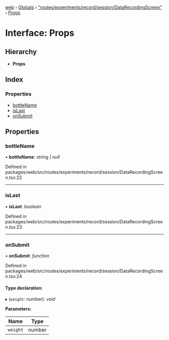 [web](../README.md) › [Globals](../globals.md) › ["routes/experiments/record/session/DataRecordingScreen"](../modules/_routes_experiments_record_session_datarecordingscreen_.md) › [Props](_routes_experiments_record_session_datarecordingscreen_.props.md)

# Interface: Props

## Hierarchy

* **Props**

## Index

### Properties

* [bottleName](_routes_experiments_record_session_datarecordingscreen_.props.md#bottlename)
* [isLast](_routes_experiments_record_session_datarecordingscreen_.props.md#islast)
* [onSubmit](_routes_experiments_record_session_datarecordingscreen_.props.md#onsubmit)

## Properties

###  bottleName

• **bottleName**: *string | null*

Defined in packages/web/src/routes/experiments/record/session/DataRecordingScreen.tsx:22

___

###  isLast

• **isLast**: *boolean*

Defined in packages/web/src/routes/experiments/record/session/DataRecordingScreen.tsx:23

___

###  onSubmit

• **onSubmit**: *function*

Defined in packages/web/src/routes/experiments/record/session/DataRecordingScreen.tsx:24

#### Type declaration:

▸ (`weight`: number): *void*

**Parameters:**

Name | Type |
------ | ------ |
`weight` | number |
